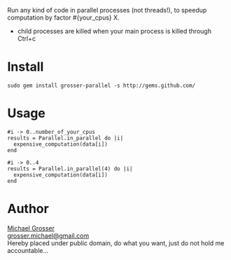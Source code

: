 Run any kind of code in parallel processes (not threads!), to speedup computation by factor #{your_cpus} X.

 - child processes are killed when your main process is killed through Ctrl+c

Install
=======
    sudo gem install grosser-parallel -s http://gems.github.com/

Usage
=====

    #i -> 0..number_of_your_cpus
    results = Parallel.in_parallel do |i|
      expensive_computation(data[i])
    end

    #i -> 0..4
    results = Parallel.in_parallel(4) do |i|
      expensive_computation(data[i])
    end

Author
======
[Michael Grosser](http://pragmatig.wordpress.com)  
grosser.michael@gmail.com  
Hereby placed under public domain, do what you want, just do not hold me accountable...